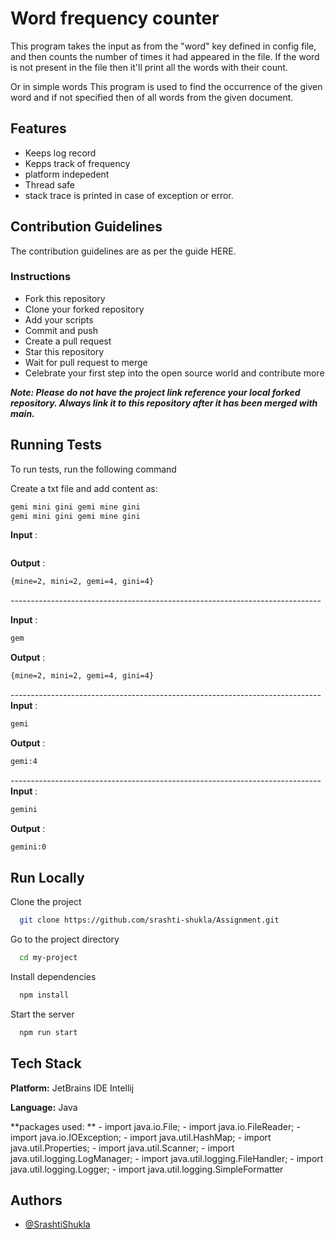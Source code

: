 
#  Word frequency counter 

This program takes the input as from the "word" key defined in config file, and then counts the number of times it had appeared in the file.
If the word is not present in the file then it'll print all the words with  their count.

Or in simple words
This program is used to find the occurrence of the given word and if not specified then of all words from the given document.


## Features

- Keeps log record 
- Kepps track of frequency
- platform indepedent
- Thread safe
- stack trace is printed in case of exception or error.






## Contribution Guidelines
The contribution guidelines are as per the guide HERE.

### Instructions
- Fork this repository
- Clone your forked repository
- Add your scripts
- Commit and push
- Create a pull request
- Star this repository
- Wait for pull request to merge
- Celebrate your first step into the open source world and contribute more

 ***Note: Please do not have the project link reference your local forked repository. Always link it to this repository after it has been merged with main.***
## Running Tests

To run tests, run the following command


Create a txt file and add content as:
```bash
gemi mini gini gemi mine gini
gemi mini gini gemi mine gini
```

**Input** :
```bash
```
**Output** : 
```bash
{mine=2, mini=2, gemi=4, gini=4}
```
_-----------------------------------------------------------------------------_

**Input** : 
```bash
gem
```
**Output** :
```bash
{mine=2, mini=2, gemi=4, gini=4}
```
_-----------------------------------------------------------------------------_
**Input** :
```bash
gemi
```
**Output** :
```bash
gemi:4
```
_-----------------------------------------------------------------------------_
**Input** :
```bash
gemini
```
**Output** :
```bash
gemini:0
```
## Run Locally

Clone the project

```bash
  git clone https://github.com/srashti-shukla/Assignment.git
```

Go to the project directory

```bash
  cd my-project
```

Install dependencies

```bash
  npm install
```

Start the server

```bash
  npm run start
```

## Tech Stack

**Platform:** JetBrains IDE Intellij 

**Language:** Java

**packages used: ** 
                - import java.io.File;
                - import java.io.FileReader;
                - import java.io.IOException;
                - import java.util.HashMap;
                - import java.util.Properties;
                - import java.util.Scanner;
                - import java.util.logging.LogManager;
                - import java.util.logging.FileHandler;
                - import java.util.logging.Logger;
                - import java.util.logging.SimpleFormatter

## Authors

- [@SrashtiShukla](https://github.com/srashti-shukla)

